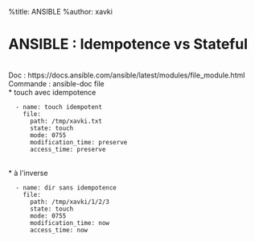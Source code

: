 %title: ANSIBLE
%author: xavki


# ANSIBLE : Idempotence vs Stateful


<br>
Doc : https://docs.ansible.com/ansible/latest/modules/file_module.html
Commande : ansible-doc file


<br>
* touch avec idempotence

```
  - name: touch idempotent
    file:
      path: /tmp/xavki.txt
      state: touch
      mode: 0755
      modification_time: preserve
      access_time: preserve
```

<br>
* à l'inverse

```
  - name: dir sans idempotence
    file:
      path: /tmp/xavki/1/2/3
      state: touch
      mode: 0755
      modification_time: now
      access_time: now
```

